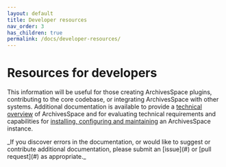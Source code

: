```yaml
---
layout: default
title: Developer resources
nav_order: 3
has_children: true
permalink: /docs/developer-resources/
---
```


# Resources for developers

This information will be useful for those creating ArchivesSpace plugins,
contributing to the core codebase, or integrating ArchivesSpace with other
systems. Additional documentation is available to provide a [technical
overview](../technical-overview) of ArchivesSpace and for evaluating
technical requirements and capabilities for [installing, configuring and maintaining](../application-management)
an ArchivesSpace instance.

<div class="code-example" markdown="1">
_If you discover errors in the documentation, or would like to suggest
or contribute additional documentation, please submit an [issue](#) or
[pull request](#) as appropriate._
</div>
